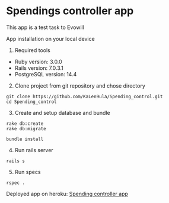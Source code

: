 # Spendings controller app

This app is a test task to Evowill

App installation on your local device

1. Required tools

* Ruby version: 3.0.0
* Rails version: 7.0.3.1
* PostgreSQL version: 14.4

2. Clone project from git repository and chose directory

```
git clone https://github.com/KaLen9ula/Spending_control.git
cd Spending_control
```

3. Create and setup database and bundle

```
rake db:create
rake db:migrate

bundle install
```

4. Run rails server

```
rails s
```

5. Run specs

```
rspec .
```

Deployed app on heroku: [Spending controller app](https://spendings-controller-app.herokuapp.com/)

